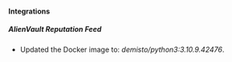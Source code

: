#### Integrations
##### AlienVault Reputation Feed
- Updated the Docker image to: *demisto/python3:3.10.9.42476*.
